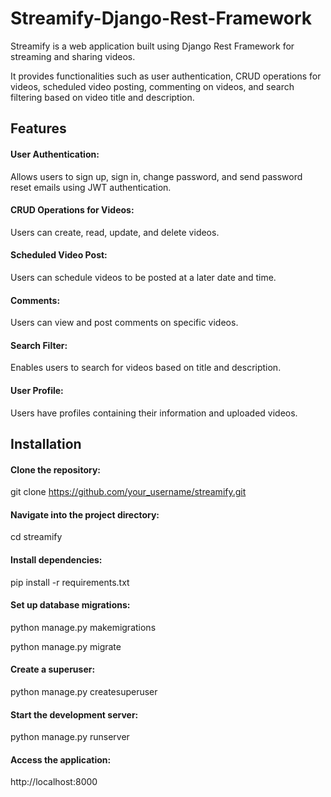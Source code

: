 # Streamify-Django-Rest-Framework
Streamify is a web application built using Django Rest Framework for streaming and sharing videos. 

It provides functionalities such as user authentication, CRUD operations for videos, scheduled video posting, commenting on videos, and search filtering based on video title and description.

## Features
#### User Authentication: 
Allows users to sign up, sign in, change password, and send password reset emails using JWT authentication.
#### CRUD Operations for Videos: 
Users can create, read, update, and delete videos.
#### Scheduled Video Post: 
Users can schedule videos to be posted at a later date and time.
#### Comments: 
Users can view and post comments on specific videos.
#### Search Filter: 
Enables users to search for videos based on title and description.
#### User Profile: 
Users have profiles containing their information and uploaded videos.

## Installation
#### Clone the repository:
  git clone https://github.com/your_username/streamify.git
#### Navigate into the project directory:
  cd streamify
#### Install dependencies:
  pip install -r requirements.txt
#### Set up database migrations:
  python manage.py makemigrations

  python manage.py migrate
#### Create a superuser:
  python manage.py createsuperuser
#### Start the development server:
  python manage.py runserver
#### Access the application:
  http://localhost:8000


